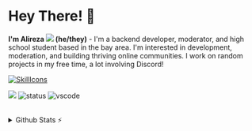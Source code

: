 # Hey There! 👋
**I'm Alireza <img src="https://media.giphy.com/media/WUlplcMpOCEmTGBtBW/giphy.gif" width="30"> (he/they)** - I'm a backend developer, moderator, and high school student based in the bay area. I'm interested in development, moderation, and building thriving online communities. I work on random projects in my free time, a lot involving Discord!

[![SkillIcons](https://skillicons.dev/icons?i=js,ts,go,nodejs,express,nestjs,mongodb,postgres,linux,docker)](https://skillicons.dev)<br/>

[![](https://visitcount.itsvg.in/api?id=alirezanqp&icon=0&color=12)](https://visitcount.itsvg.in)
![status](https://nocache.advaith.workers.dev?url=https://img.shields.io/endpoint?url=https://dev.discordprofiles.me/api/badge/status/276544649148235776?simple=true)
![vscode](https://nocache.advaith.workers.dev?url=https://img.shields.io/endpoint?url=https://dev.discordprofiles.me/api/badge/vscode/276544649148235776)


<br/>

<details>
  <summary>Github Stats ⚡</summary>
  <br/>
  
  <a href="#">![](https://github.com/alirezanqp/github-stats/blob/master/generated/overview.svg)</a>
  <a href="#">![Top langs](https://github.com/alirezanqp/github-stats/blob/master/generated/languages.svg)</a>
</details>
